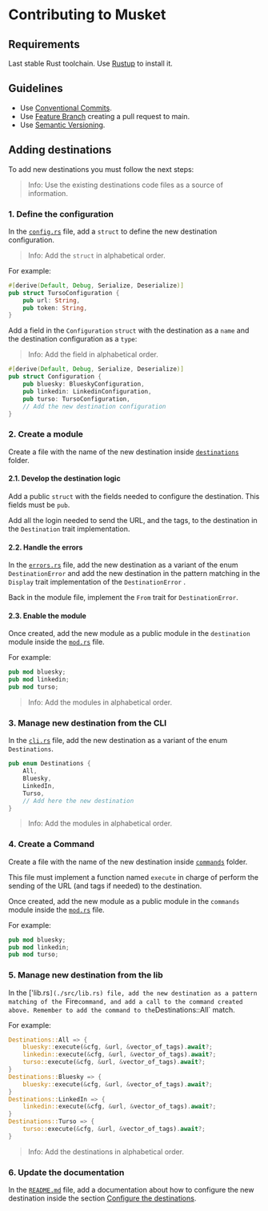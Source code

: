# Contributing to Musket

## Requirements
Last stable Rust toolchain. Use [Rustup](https://rustup.rs/) to install it.

## Guidelines

* Use [Conventional Commits](https://www.conventionalcommits.org/).
* Use [Feature Branch](https://www.atlassian.com/git/tutorials/comparing-workflows/feature-branch-workflow) creating a pull request to main.
* Use [Semantic Versioning](https://semver.org/).

## Adding destinations

To add new destinations you must follow the next steps:

> Info: Use the existing destinations code files as a source of information.

### 1. Define the configuration

In the [`config.rs`](./src/config.rs) file, add a `struct` to define the new destination configuration.

> Info: Add the `struct` in alphabetical order.

For example:

```rust
#[derive(Default, Debug, Serialize, Deserialize)]
pub struct TursoConfiguration {
    pub url: String,
    pub token: String,
}
```

Add a field in the `Configuration` `struct` with the destination as a `name` and the destination configuration as a `type`:

> Info: Add the field in alphabetical order.

```rust
#[derive(Default, Debug, Serialize, Deserialize)]
pub struct Configuration {
    pub bluesky: BlueskyConfiguration,
    pub linkedin: LinkedinConfiguration,
    pub turso: TursoConfiguration,
    // Add the new destination configuration
}
```

### 2. Create a module

Create a file with the name of the new destination inside [`destinations`](./src/destinations/) folder. 

#### 2.1. Develop the destination logic

Add a public `struct` with the fields needed to configure the destination. This fields must be `pub`.

Add all the login needed to send the URL, and the tags, to the destination in the `Destination` trait implementation.

#### 2.2. Handle the errors

In the [`errors.rs`](./src/destinations/errors.rs) file, add the new destination as a variant of the enum `DestinationError` and add the new destination in the pattern matching in the `Display` trait implementation of the `DestinationError` .

Back in the module file, implement the `From` trait for `DestinationError`.

#### 2.3. Enable the module

Once created, add the new module as a public module in the `destination` module inside the [`mod.rs`](./src/destinations/mod.rs) file.

For example:

```rust
pub mod bluesky;
pub mod linkedin;
pub mod turso;
```
> Info: Add the modules in alphabetical order.

### 3. Manage new destination from the CLI

In the [`cli.rs`](./src/cli.rs) file, add the new destination as a variant of the enum `Destinations`.

```rust
pub enum Destinations {
    All,
    Bluesky,
    LinkedIn,
    Turso,
    // Add here the new destination
}
```

> Info: Add the modules in alphabetical order.

### 4. Create a Command

Create a file with the name of the new destination inside [`commands`](./src/commands/) folder. 

This file must implement a function named `execute` in charge of perform the sending of the URL (and tags if needed) to the destination.

Once created, add the new module as a public module in the `commands` module inside the [`mod.rs`](./src/commands/mod.rs) file.

For example:

```rust
pub mod bluesky;
pub mod linkedin;
pub mod turso;
```

### 5. Manage new destination from the lib

In the ['lib.rs`](./src/lib.rs) file, add the new destination as a pattern matching of the `Fire` command, and add a call to the command created above. Remember to add the command to the `Destinations::All` match.

For example:

```rust
Destinations::All => {
    bluesky::execute(&cfg, &url, &vector_of_tags).await?;
    linkedin::execute(&cfg, &url, &vector_of_tags).await?;
    turso::execute(&cfg, &url, &vector_of_tags).await?;
}
Destinations::Bluesky => {
    bluesky::execute(&cfg, &url, &vector_of_tags).await?;
}
Destinations::LinkedIn => {
    linkedin::execute(&cfg, &url, &vector_of_tags).await?;
}
Destinations::Turso => {
    turso::execute(&cfg, &url, &vector_of_tags).await?;
}
```

> Info: Add the destinations in alphabetical order.

### 6. Update the documentation

In the [`README.md`](./README.md) file, add a documentation about how to configure the new destination inside the section [Configure the destinations](./README.md#3--configure-the-destinations).